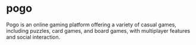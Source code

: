 # pogo
Pogo is an online gaming platform offering a variety of casual games, including puzzles, card games, and board games, with multiplayer features and social interaction.
